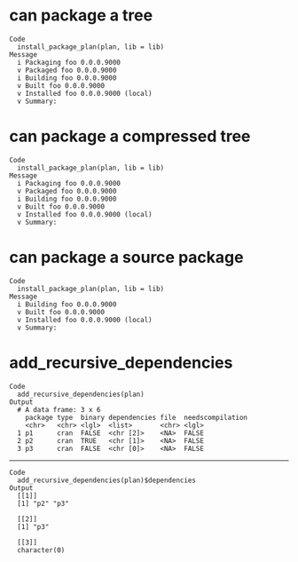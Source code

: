 # can package a tree

    Code
      install_package_plan(plan, lib = lib)
    Message
      i Packaging foo 0.0.0.9000
      v Packaged foo 0.0.0.9000
      i Building foo 0.0.0.9000
      v Built foo 0.0.0.9000
      v Installed foo 0.0.0.9000 (local)
      v Summary:

# can package a compressed tree

    Code
      install_package_plan(plan, lib = lib)
    Message
      i Packaging foo 0.0.0.9000
      v Packaged foo 0.0.0.9000
      i Building foo 0.0.0.9000
      v Built foo 0.0.0.9000
      v Installed foo 0.0.0.9000 (local)
      v Summary:

# can package a source package

    Code
      install_package_plan(plan, lib = lib)
    Message
      i Building foo 0.0.0.9000
      v Built foo 0.0.0.9000
      v Installed foo 0.0.0.9000 (local)
      v Summary:

# add_recursive_dependencies

    Code
      add_recursive_dependencies(plan)
    Output
      # A data frame: 3 x 6
        package type  binary dependencies file  needscompilation
        <chr>   <chr> <lgl>  <list>       <chr> <lgl>           
      1 p1      cran  FALSE  <chr [2]>    <NA>  FALSE           
      2 p2      cran  TRUE   <chr [1]>    <NA>  FALSE           
      3 p3      cran  FALSE  <chr [0]>    <NA>  FALSE           

---

    Code
      add_recursive_dependencies(plan)$dependencies
    Output
      [[1]]
      [1] "p2" "p3"
      
      [[2]]
      [1] "p3"
      
      [[3]]
      character(0)
      

